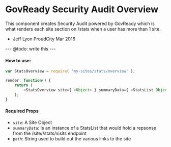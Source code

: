 GovReady Security Audit Overview
====================
This component creates Security Audit powered by GovReady which is what renders each site section on /stats when a user has more than 1 site.

- Jeff Lyon
ProudCity
Mar 2016

--- @todo: write this ---

#### How to use:

```js
var StatsOverview = require( 'my-sites/stats/overview' );

render: function() {
    return (
  		<StatsOverview site={ <Object> } summaryData={ <StatsList Object> path={ <String> } } />
    );
}
```

#### Required Props

* `site`: A Site Object
* `summaryData`: Is an instance of a StatsList that would hold a repsonse from the /site/<siteID>/stats/visits endpoint
* `path`: String used to build out the various links to the site